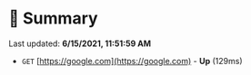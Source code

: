 # 📖 Summary
Last updated: **6/15/2021, 11:51:59 AM**

- `GET` [https://google.com](https://google.com) - **Up** (129ms)
